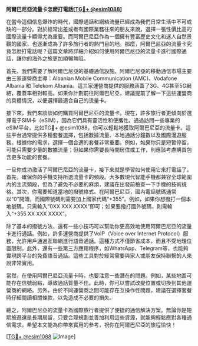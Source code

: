 **阿爾巴尼亞流量卡怎麽打電話[[TG💪+ @esim1088](https://t.me/s/esim1088)]**

在當今這個信息爆炸的時代，國際通話和網絡流量已經成為我們日常生活中不可或缺的一部分。對於經常出差或者有國際業務往來的朋友來說，選擇一張性價比高的國際流量卡顯得尤為重要。而阿爾巴尼亞作為一個擁有豐富歷史文化和迷人自然景觀的國家，也逐漸成為了許多旅行者的熱門目的地。那麼，阿爾巴尼亞的流量卡究竟怎麽打電話呢？這篇文章將詳細介紹如何使用阿爾巴尼亞的流量卡進行國際通話，讓你的海外之旅更加順暢無阻。

首先，我們需要了解阿爾巴尼亞的基礎通信設施。阿爾巴尼亞的移動通信市場主要由三家運營商主導：Albanian Mobile Communication (AMC)、Vodafone Albania 和 Telekom Albania。這三家運營商提供的服務涵蓋了3G、4G甚至5G網絡，覆蓋率相對較高。如果你計劃前往阿爾巴尼亞，建議提前了解一下這些運營商的具體情況，以便選擇最適合自己的流量卡。

接下來，我們來談談如何購買阿爾巴尼亞的流量卡。現在，許多旅行者更傾向於選擇電子SIM卡（eSIM），因為它們具有靈活性和便攜性。通過訪問一些專業的eSIM平台，比如TG💪+ @esim1088，你可以輕鬆地獲取阿爾巴尼亞的流量卡。這些平台通常提供多種套餐選擇，包括數據流量、本地通話分鐘數以及國際漫遊服務。根據你的需求，選擇一個合適的套餐非常重要。例如，如果你只是短暫停留，可能只需要少量的數據流量；但如果你需要長時間居住或工作，則應該考慮購買包含更多功能的套餐。

一旦你成功激活了阿爾巴尼亞的流量卡，接下來就是學習如何使用它來打電話了。首先，確保你的手機支持所選流量卡的頻段。大多數現代智能手機都兼容全球範圍內的主流頻段，但為了避免不必要的麻煩，建議在出發前檢查一下手機的技術規格。其次，你需要知道當地的撥號格式。在阿爾巴尼亞，國內電話號碼通常以“0”開頭，而國際號碼則需要加上國家代碼“+355”。例如，如果你想撥打一個本地號碼，只需輸入“0XX XXX XXXX”即可；如果要撥打國外號碼，則需輸入“+355 XX XXX XXXX”。

除了基本的撥號方法，還有一些小技巧可以幫助你更高效地使用阿爾巴尼亞的流量卡進行通話。例如，許多運營商提供了VoIP（Voice over Internet Protocol）服務，允許用戶通過互聯網進行語音通話。這種方式不僅節省成本，而且不受地理位置限制。此外，還有一些第三方應用程序，如WhatsApp、Telegram等，也能夠實現跨平台的免費語音通話。這些工具對於經常需要與家人或朋友保持聯繫的人來說非常實用。

當然，在使用阿爾巴尼亞流量卡時，也要注意一些潛在的問題。例如，某些地區可能存在信號弱點，導致通話質量不佳。此時，你可以嘗試改變位置或切換到其他運營商的網絡。另外，由於不同運營商之間可能存在互操作性問題，建議在選擇套餐時仔細閱讀相關條款，以免造成不必要的損失。

總之，阿爾巴尼亞的流量卡為國際旅行者提供了便捷的通信解決方案。無論你是短期旅遊還是長期居留，只要合理規劃並善加利用這些資源，就能夠輕鬆應對各種通信需求。希望本文能為你帶來實用的參考，祝你在阿爾巴尼亞的旅程愉快！

[[TG💪+ @esim1088](https://t.me/s/esim1088) ![Image](https://i.postimg.cc/4NQfJmqS/Snipaste-2025-05-13-00-14-12.png)]